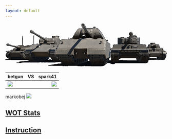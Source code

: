 ```yaml
---
layout: default
---
```


![](./images/tanks.png)

| betgun  |    VS     | spark41 |
| ------- | :-------: | ------: |
| ![](https://api.tomato.gg/signatures/eu/532865830)   |  | ![](https://api.tomato.gg/signatures/eu/545357743)    |

markobej
![](https://api.tomato.gg/signatures/eu/532698430)

## [WOT Stats](./wot.html)

## [Instruction](./instruction.html)
